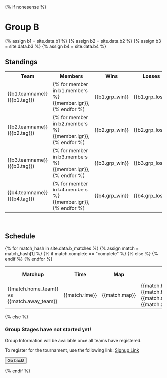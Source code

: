 {% if nonesense %}
<h1>Group B</h1>
{% assign b1 = site.data.b1 %}
{% assign b2 = site.data.b2 %}
{% assign b3 = site.data.b3 %}
{% assign b4 = site.data.b4 %}

<h2>Standings</h2>
<table style="width:100%">
  <tr>
    <th>Team</th>
    <th>Members</th>
    <th>Wins</th>
    <th>Losses</th>
  </tr>
  <tr>
    <td>{{b1.teamname}} ({{b1.tag}})</td>
    <td>{% for member in b1.members %}{{member.ign}}, {% endfor %}</td>
    <td>{{b1.grp_win}}</td>
    <td>{{b1.grp_loss}}</td>
  </tr>
  <tr>
    <td>{{b2.teamname}} ({{b2.tag}})</td>
    <td>{% for member in b2.members %}{{member.ign}}, {% endfor %}</td>
    <td>{{b2.grp_win}}</td>
    <td>{{b2.grp_loss}}</td>
  </tr>
  <tr>
    <td>{{b3.teamname}} ({{b3.tag}})</td>
    <td>{% for member in b3.members %}{{member.ign}}, {% endfor %}</td>
    <td>{{b3.grp_win}}</td>	
    <td>{{b3.grp_loss}}</td>
  </tr>
  <tr>
    <td>{{b4.teamname}} ({{b4.tag}})</td>
    <td>{% for member in b4.members %}{{member.ign}}, {% endfor %}</td>
    <td>{{b4.grp_win}}</td>
    <td>{{b4.grp_loss}}</td>
  </tr>
</table>

<br>

<h2>Schedule</h2>
<table style="width:100%">
  <tr>
    <th>Matchup</th>
    <th>Time</th>
    <th>Map</th>
    <th>Result</th>
    <th>Match Page</th>
  </tr>
  {% for match_hash in site.data.b_matches %}
  {% assign match = match_hash[1] %}
  <tr>
    <td>{{match.home_team}} vs {{match.away_team}}</td>
    <td>{{match.time}}</td>
    <td>{{match.map}}</td>
    {% if match.complete == "complete" %}	
    <td>{{match.hometag}} {{match.home_rounds}}-{{match.away_rounds}} {{match.awaytag}} </td>
    {% else %}
    <td> Not Played Yet </td>
    {% endif %}
    <td><a href="/groupb/{{match.id}}">Match Stats</a></td>
  </tr>
  {% endfor %}
 </table>
 {% else %}
 <h3> Group Stages have not started yet! </h3>

 <p> Group Information will be available once all teams have registered. </p>
 <p> To register for the tournament, use the following link: <a href="https://forms.gle/pVTRymbMVmpsKPtz6">Signup Link</a> </p>
<form>
 <input type="button" value="Go back!" onclick="history.back()">
</form>
 {% endif %}  
